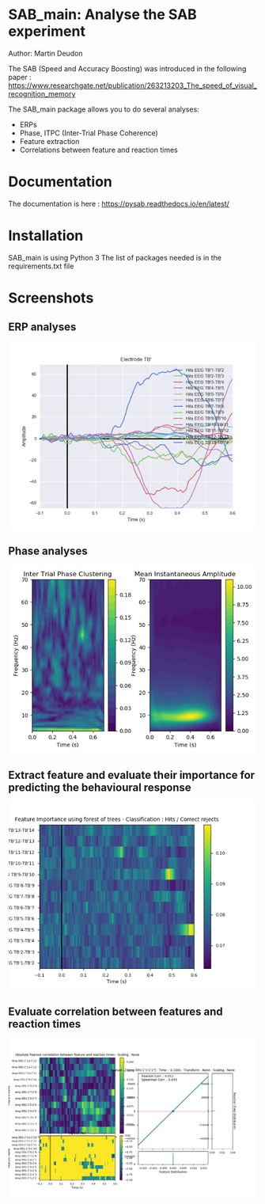# SAB_main: Analyse the SAB experiment

Author: Martin Deudon

The SAB (Speed and Accuracy Boosting) was introduced in the following paper : https://www.researchgate.net/publication/263213203_The_speed_of_visual_recognition_memory

The SAB_main package allows you to do several analyses:
 * ERPs
 * Phase, ITPC (Inter-Trial Phase Coherence)
 * Feature extraction
 * Correlations between feature and reaction times

# Documentation 

The documentation is here : https://pysab.readthedocs.io/en/latest/

# Installation

SAB_main is using Python 3
The list of packages needed is in the requirements.txt file

# Screenshots

## ERP analyses
![snapshot](doc/_static/images/erp_examples.png)

## Phase analyses
![snapshot](doc/_static/images/itpc_example.png)

## Extract feature and evaluate their importance for predicting the behavioural response
![snapshot](doc/_static/images/feature_importance_example.png)

## Evaluate correlation between features and reaction times
![snapshot](doc/_static/images/feature_corr_example.png)
